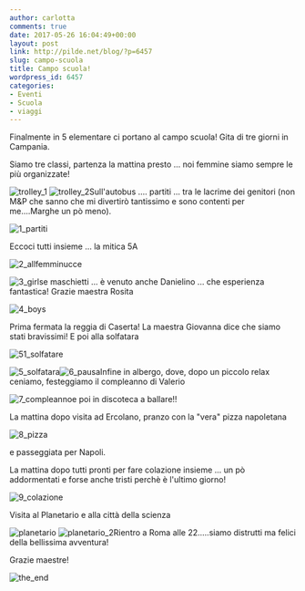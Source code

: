 ```yaml
---
author: carlotta
comments: true
date: 2017-05-26 16:04:49+00:00
layout: post
link: http://pilde.net/blog/?p=6457
slug: campo-scuola
title: Campo scuola!
wordpress_id: 6457
categories:
- Eventi
- Scuola
- viaggi
---
```


Finalmente in 5 elementare ci portano al campo scuola! Gita di tre giorni in Campania.

Siamo tre classi, partenza la mattina presto ... noi femmine siamo sempre le più organizzate!

![trolley_1](http://pilde.net/blog/wp-content/uploads/2017/06/trolley_1.jpg) ![trolley_2](http://pilde.net/blog/wp-content/uploads/2017/06/trolley_2.jpg)Sull'autobus .... partiti ... tra le lacrime dei genitori (non M&P che sanno che mi divertirò tantissimo e sono contenti per me....Marghe un pò meno).

![1_partiti](http://pilde.net/blog/wp-content/uploads/2017/06/1_partiti.jpg)

Eccoci tutti insieme ... la mitica 5A

![2_all](http://pilde.net/blog/wp-content/uploads/2017/06/2_all.jpg)femminucce

![3_girls](http://pilde.net/blog/wp-content/uploads/2017/06/3_girls.jpg)e maschietti ... è venuto anche Danielino ... che esperienza fantastica! Grazie maestra Rosita

![4_boys](http://pilde.net/blog/wp-content/uploads/2017/06/4_boys.jpg)

Prima fermata la reggia di Caserta! La maestra Giovanna dice che siamo stati bravissimi! E poi alla solfatara

![51_solfatare](http://pilde.net/blog/wp-content/uploads/2017/06/51_solfatare.jpg)

![5_solfatara](http://pilde.net/blog/wp-content/uploads/2017/06/5_solfatara.jpg)![6_pausa](http://pilde.net/blog/wp-content/uploads/2017/06/6_pausa.jpg)Infine in albergo, dove, dopo un piccolo relax ceniamo, festeggiamo il compleanno di Valerio

![7_compleanno](http://pilde.net/blog/wp-content/uploads/2017/06/7_compleanno.jpg)e poi in discoteca a ballare!!

La mattina dopo visita ad Ercolano, pranzo con la "vera" pizza napoletana

![8_pizza](http://pilde.net/blog/wp-content/uploads/2017/06/8_pizza.jpg)

e passeggiata per Napoli.

La mattina dopo tutti pronti per fare colazione insieme ... un pò addormentati e forse anche tristi perchè è l'ultimo giorno!

![9_colazione](http://pilde.net/blog/wp-content/uploads/2017/06/9_colazione.jpg)

Visita al Planetario e alla città della scienza

![planetario](http://pilde.net/blog/wp-content/uploads/2017/06/planetario.jpg) ![planetario_2](http://pilde.net/blog/wp-content/uploads/2017/06/planetario_2.jpg)Rientro a Roma alle 22.....siamo distrutti ma felici della bellissima avventura!

Grazie maestre!

![the_end](http://pilde.net/blog/wp-content/uploads/2017/06/the_end.jpg)
